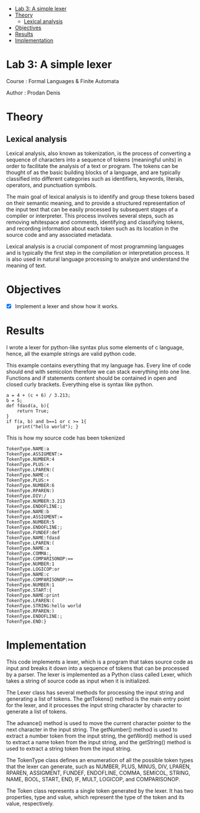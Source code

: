 - [Lab 3: A simple lexer](#org5cfc323)
- [Theory](#org74327b2)
  - [Lexical analysis](#org732ae06)
- [Objectives](#org5545cea)
- [Results](#org923194d)
- [Implementation](#orgc2bc5f8)




<a id="org5cfc323"></a>

# Lab 3: A simple lexer

Course
: Formal Languages &amp; Finite Automata

Author
: Prodan Denis


<a id="org74327b2"></a>

# Theory


<a id="org732ae06"></a>

## Lexical analysis

Lexical analysis, also known as tokenization, is the process of converting a sequence of characters into a sequence of tokens (meaningful units) in order to facilitate the analysis of a text or program. The tokens can be thought of as the basic building blocks of a language, and are typically classified into different categories such as identifiers, keywords, literals, operators, and punctuation symbols.

The main goal of lexical analysis is to identify and group these tokens based on their semantic meaning, and to provide a structured representation of the input text that can be easily processed by subsequent stages of a compiler or interpreter. This process involves several steps, such as removing whitespace and comments, identifying and classifying tokens, and recording information about each token such as its location in the source code and any associated metadata.

Lexical analysis is a crucial component of most programming languages and is typically the first step in the compilation or interpretation process. It is also used in natural language processing to analyze and understand the meaning of text.

<a id="org5545cea"></a>

# Objectives

-   [X] Implement a lexer and show how it works.


<a id="org923194d"></a>

# Results

I wrote a lexer for python-like syntax plus some elements of c language, hence, all the example strings are valid python code.

This example contains everything that my language has. Every line of code should end with semicolon therefore we can stack everything into one line.
Functions and if statements content should be contained in open and closed curly brackets. Everything else is syntax like python.

```text
a = 4 + (c + 6) / 3.213;
b = 5;
def fdasd(a, b){
    return True;
}
if f(a, b) and b==1 or c >= 1{
    print("hello world"); }
```

This is how my source code has been tokenized
```text
TokenType.NAME:a
TokenType.ASSIGMENT:=
TokenType.NUMBER:4
TokenType.PLUS:+
TokenType.LPAREN:(
TokenType.NAME:c
TokenType.PLUS:+
TokenType.NUMBER:6
TokenType.RPAREN:)
TokenType.DIV:/
TokenType.NUMBER:3.213
TokenType.ENDOFLINE:;
TokenType.NAME:b
TokenType.ASSIGMENT:=
TokenType.NUMBER:5
TokenType.ENDOFLINE:;
TokenType.FUNDEF:def
TokenType.NAME:fdasd
TokenType.LPAREN:(
TokenType.NAME:a
TokenType.COMMA:,
TokenType.COMPARISONOP:==
TokenType.NUMBER:1
TokenType.LOGICOP:or
TokenType.NAME:c
TokenType.COMPARISONOP:>=
TokenType.NUMBER:1
TokenType.START:{
TokenType.NAME:print
TokenType.LPAREN:(
TokenType.STRING:hello world
TokenType.RPAREN:)
TokenType.ENDOFLINE:;
TokenType.END:}
```


<a id="orgc2bc5f8"></a>

# Implementation

This code implements a lexer, which is a program that takes source code as input and breaks it down into a sequence of tokens that can be processed by a parser. The lexer is implemented as a Python class called Lexer, which takes a string of source code as input when it is initialized.

The Lexer class has several methods for processing the input string and generating a list of tokens. The getTokens() method is the main entry point for the lexer, and it processes the input string character by character to generate a list of tokens.

The advance() method is used to move the current character pointer to the next character in the input string. The getNumber() method is used to extract a number token from the input string, the getWord() method is used to extract a name token from the input string, and the getString() method is used to extract a string token from the input string.

The TokenType class defines an enumeration of all the possible token types that the lexer can generate, such as NUMBER, PLUS, MINUS, DIV, LPAREN, RPAREN, ASSIGMENT, FUNDEF, ENDOFLINE, COMMA, SEMICOL, STRING, NAME, BOOL, START, END, IF, MULT, LOGICOP, and COMPARISONOP.

The Token class represents a single token generated by the lexer. It has two properties, type and value, which represent the type of the token and its value, respectively.


